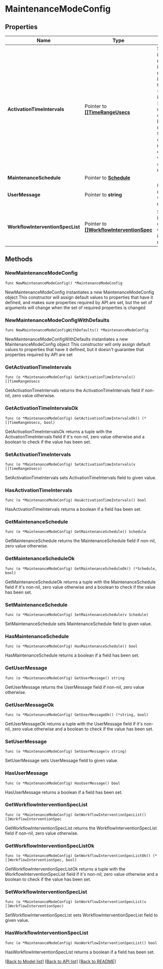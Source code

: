 # MaintenanceModeConfig

## Properties

Name | Type | Description | Notes
------------ | ------------- | ------------- | -------------
**ActivationTimeIntervals** | Pointer to [**[]TimeRangeUsecs**](TimeRangeUsecs.md) | Specifies the absolute intervals where the maintenance schedule is valid, i.e. maintenance_shedule is considered only for these time ranges. (For example, if there is one time range with [now_usecs, now_usecs + 10 days], the action will be done during the maintenance_schedule for the next 10 days.)The start time must be specified. The end time can be -1 which would denote an indefinite maintenance mode. | [optional] 
**MaintenanceSchedule** | Pointer to [**Schedule**](Schedule.md) |  | [optional] 
**UserMessage** | Pointer to **string** | User provided message associated with this maintenance mode. | [optional] 
**WorkflowInterventionSpecList** | Pointer to [**[]WorkflowInterventionSpec**](WorkflowInterventionSpec.md) | Specifies the type of intervention for different workflows when the source goes into maintenance mode. | [optional] 

## Methods

### NewMaintenanceModeConfig

`func NewMaintenanceModeConfig() *MaintenanceModeConfig`

NewMaintenanceModeConfig instantiates a new MaintenanceModeConfig object
This constructor will assign default values to properties that have it defined,
and makes sure properties required by API are set, but the set of arguments
will change when the set of required properties is changed

### NewMaintenanceModeConfigWithDefaults

`func NewMaintenanceModeConfigWithDefaults() *MaintenanceModeConfig`

NewMaintenanceModeConfigWithDefaults instantiates a new MaintenanceModeConfig object
This constructor will only assign default values to properties that have it defined,
but it doesn't guarantee that properties required by API are set

### GetActivationTimeIntervals

`func (o *MaintenanceModeConfig) GetActivationTimeIntervals() []TimeRangeUsecs`

GetActivationTimeIntervals returns the ActivationTimeIntervals field if non-nil, zero value otherwise.

### GetActivationTimeIntervalsOk

`func (o *MaintenanceModeConfig) GetActivationTimeIntervalsOk() (*[]TimeRangeUsecs, bool)`

GetActivationTimeIntervalsOk returns a tuple with the ActivationTimeIntervals field if it's non-nil, zero value otherwise
and a boolean to check if the value has been set.

### SetActivationTimeIntervals

`func (o *MaintenanceModeConfig) SetActivationTimeIntervals(v []TimeRangeUsecs)`

SetActivationTimeIntervals sets ActivationTimeIntervals field to given value.

### HasActivationTimeIntervals

`func (o *MaintenanceModeConfig) HasActivationTimeIntervals() bool`

HasActivationTimeIntervals returns a boolean if a field has been set.

### GetMaintenanceSchedule

`func (o *MaintenanceModeConfig) GetMaintenanceSchedule() Schedule`

GetMaintenanceSchedule returns the MaintenanceSchedule field if non-nil, zero value otherwise.

### GetMaintenanceScheduleOk

`func (o *MaintenanceModeConfig) GetMaintenanceScheduleOk() (*Schedule, bool)`

GetMaintenanceScheduleOk returns a tuple with the MaintenanceSchedule field if it's non-nil, zero value otherwise
and a boolean to check if the value has been set.

### SetMaintenanceSchedule

`func (o *MaintenanceModeConfig) SetMaintenanceSchedule(v Schedule)`

SetMaintenanceSchedule sets MaintenanceSchedule field to given value.

### HasMaintenanceSchedule

`func (o *MaintenanceModeConfig) HasMaintenanceSchedule() bool`

HasMaintenanceSchedule returns a boolean if a field has been set.

### GetUserMessage

`func (o *MaintenanceModeConfig) GetUserMessage() string`

GetUserMessage returns the UserMessage field if non-nil, zero value otherwise.

### GetUserMessageOk

`func (o *MaintenanceModeConfig) GetUserMessageOk() (*string, bool)`

GetUserMessageOk returns a tuple with the UserMessage field if it's non-nil, zero value otherwise
and a boolean to check if the value has been set.

### SetUserMessage

`func (o *MaintenanceModeConfig) SetUserMessage(v string)`

SetUserMessage sets UserMessage field to given value.

### HasUserMessage

`func (o *MaintenanceModeConfig) HasUserMessage() bool`

HasUserMessage returns a boolean if a field has been set.

### GetWorkflowInterventionSpecList

`func (o *MaintenanceModeConfig) GetWorkflowInterventionSpecList() []WorkflowInterventionSpec`

GetWorkflowInterventionSpecList returns the WorkflowInterventionSpecList field if non-nil, zero value otherwise.

### GetWorkflowInterventionSpecListOk

`func (o *MaintenanceModeConfig) GetWorkflowInterventionSpecListOk() (*[]WorkflowInterventionSpec, bool)`

GetWorkflowInterventionSpecListOk returns a tuple with the WorkflowInterventionSpecList field if it's non-nil, zero value otherwise
and a boolean to check if the value has been set.

### SetWorkflowInterventionSpecList

`func (o *MaintenanceModeConfig) SetWorkflowInterventionSpecList(v []WorkflowInterventionSpec)`

SetWorkflowInterventionSpecList sets WorkflowInterventionSpecList field to given value.

### HasWorkflowInterventionSpecList

`func (o *MaintenanceModeConfig) HasWorkflowInterventionSpecList() bool`

HasWorkflowInterventionSpecList returns a boolean if a field has been set.


[[Back to Model list]](../README.md#documentation-for-models) [[Back to API list]](../README.md#documentation-for-api-endpoints) [[Back to README]](../README.md)


